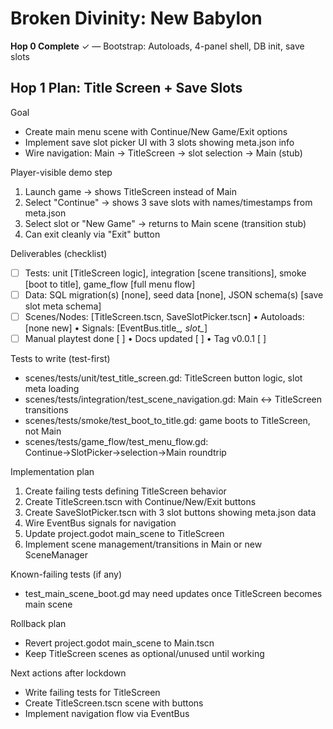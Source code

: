 # Broken Divinity: New Babylon

**Hop 0 Complete** ✓ — Bootstrap: Autoloads, 4-panel shell, DB init, save slots

## Hop 1 Plan: Title Screen + Save Slots

Goal
- Create main menu scene with Continue/New Game/Exit options
- Implement save slot picker UI with 3 slots showing meta.json info
- Wire navigation: Main → TitleScreen → slot selection → Main (stub)

Player-visible demo step
1. Launch game → shows TitleScreen instead of Main
2. Select "Continue" → shows 3 save slots with names/timestamps from meta.json 
3. Select slot or "New Game" → returns to Main scene (transition stub)
4. Can exit cleanly via "Exit" button

Deliverables (checklist)
- [ ] Tests: unit [TitleScreen logic], integration [scene transitions], smoke [boot to title], game_flow [full menu flow]
- [ ] Data: SQL migration(s) [none], seed data [none], JSON schema(s) [save slot meta schema]
- [ ] Scenes/Nodes: [TitleScreen.tscn, SaveSlotPicker.tscn] • Autoloads: [none new] • Signals: [EventBus.title_*, slot_*]
- [ ] Manual playtest done [ ] • Docs updated [ ] • Tag v0.0.1 [ ]

Tests to write (test-first)
- scenes/tests/unit/test_title_screen.gd: TitleScreen button logic, slot meta loading
- scenes/tests/integration/test_scene_navigation.gd: Main ↔ TitleScreen transitions
- scenes/tests/smoke/test_boot_to_title.gd: game boots to TitleScreen, not Main
- scenes/tests/game_flow/test_menu_flow.gd: Continue→SlotPicker→selection→Main roundtrip

Implementation plan
1. Create failing tests defining TitleScreen behavior
2. Create TitleScreen.tscn with Continue/New/Exit buttons 
3. Create SaveSlotPicker.tscn with 3 slot buttons showing meta.json data
4. Wire EventBus signals for navigation
5. Update project.godot main_scene to TitleScreen
6. Implement scene management/transitions in Main or new SceneManager

Known-failing tests (if any)
- test_main_scene_boot.gd may need updates once TitleScreen becomes main scene

Rollback plan
- Revert project.godot main_scene to Main.tscn
- Keep TitleScreen scenes as optional/unused until working

Next actions after lockdown
- Write failing tests for TitleScreen
- Create TitleScreen.tscn scene with buttons
- Implement navigation flow via EventBus
